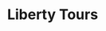 ---
title: "Liberty Tours"
address: "Liberty Tours, 69 Carlisle Road, Derry, Co. Derry, BT48 6JL"
tel: "+44 (0)28 7130 8769"
county: "Derry"
category: "Coach Hire"
type: "Content"
lat: "54.9918098449707"
lng: "-7.320168972015381"
---